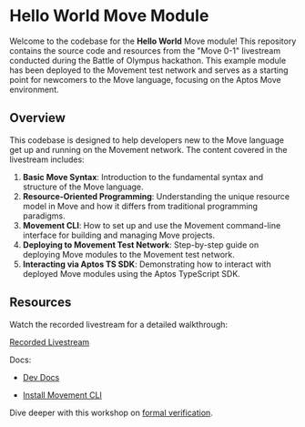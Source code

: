 # Hello World Move Module

Welcome to the codebase for the **Hello World** Move module! This repository contains the source code and resources from the "Move 0-1" livestream conducted during the Battle of Olympus hackathon. This example module has been deployed to the Movement test network and serves as a starting point for newcomers to the Move language, focusing on the Aptos Move environment.

## Overview

This codebase is designed to help developers new to the Move language get up and running on the Movement network. The content covered in the livestream includes:

1. **Basic Move Syntax**: Introduction to the fundamental syntax and structure of the Move language.
2. **Resource-Oriented Programming**: Understanding the unique resource model in Move and how it differs from traditional programming paradigms.
3. **Movement CLI**: How to set up and use the Movement command-line interface for building and managing Move projects.
4. **Deploying to Movement Test Network**: Step-by-step guide on deploying Move modules to the Movement test network.
5. **Interacting via Aptos TS SDK**: Demonstrating how to interact with deployed Move modules using the Aptos TypeScript SDK.

## Resources


Watch the recorded livestream for a detailed walkthrough:

[Recorded Livestream](https://www.youtube.com/live/gXPOvOjr9lM)

Docs: 

- [Dev Docs](https://docs.movementnetwork.xyz/devs/getstarted)

- [Install Movement CLI](https://docs.movementnetwork.xyz/devs/movementcli)

Dive deeper with this workshop on [formal verification](https://www.youtube.com/watch?v=arNowpvckcQ). 